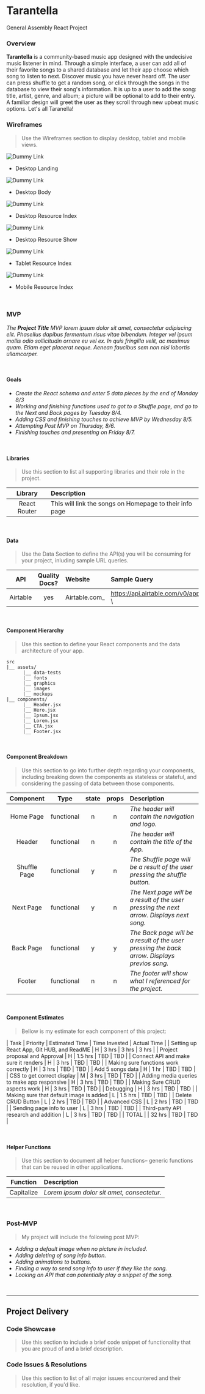 # Tarantella
General Assembly React Project

### Overview

**Tarantella** is a community-based music app designed with the undecisive music listener in mind. Through a simple interface, a user can add all of their favorite songs to a shared database and let their app choose which song to listen to next. Discover music you have never heard off. The user can press shuffle to get a random song, or click through the songs in the database to view their song's information. It is up to a user to add the song: title, artist, genre, and album; a picture will be optional to add to their entry. A familiar design will greet the user as they scroll through new upbeat music options. Let's all Taranella! 
<br>

### Wireframes

> Use the Wireframes section to display desktop, tablet and mobile views.

![Dummy Link](url)

- Desktop Landing

![Dummy Link](url)

- Desktop Body

![Dummy Link](url)

- Desktop Resource Index

![Dummy Link](url)

- Desktop Resource Show

![Dummy Link](url)

- Tablet Resource Index

![Dummy Link](url)

- Mobile Resource Index

<br>

### MVP

_The **Project Title** MVP lorem ipsum dolor sit amet, consectetur adipiscing elit. Phasellus dapibus fermentum risus vitae bibendum. Integer vel ipsum mollis odio sollicitudin ornare eu vel ex. In quis fringilla velit, ac maximus quam. Etiam eget placerat neque. Aenean faucibus sem non nisi lobortis ullamcorper._

<br>

#### Goals

- _Create the React schema and enter 5 data pieces by the end of Monday 8/3_
- _Working and finishing functions used to got to a Shuffle page, and go to the Next and Back pages by Tuesday 8/4._
- _Adding CSS and finishing touches to achieve MVP by Wednesday 8/5._
- _Attempting Post MVP on Thursday, 8/6._
- _Finishing touches and presenting on Friday 8/7._

<br>

#### Libraries

> Use this section to list all supporting libraries and their role in the project.

|     Library      | Description                                |
| :--------------: | :----------------------------------------- |
|   React Router   | This will link the songs on Homepage to their info page |



<br>

#### Data

> Use the Data Section to define the API(s) you will be consuming for your project, inluding sample URL queries.

|    API     | Quality Docs? | Website       | Sample Query                            |
| :--------: | :-----------: | :------------ | :-------------------------------------- |
| Airtable |      yes      | Airtable.com_ |https://api.airtable.com/v0/appgWGu76q5261d23/Songs/recSbscsBZCjyVBoi \ |

<br>

#### Component Hierarchy

> Use this section to define your React components and the data architecture of your app.

```
src
|__ assets/
      |__ data-tests
      |__ fonts
      |__ graphics
      |__ images
      |__ mockups
|__ components/
      |__ Header.jsx
      |__ Hero.jsx
      |__ Ipsum.jsx
      |__ Lorem.jsx
      |__ CTA.jsx
      |__ Footer.jsx
```

<br>

#### Component Breakdown

> Use this section to go into further depth regarding your components, including breaking down the components as stateless or stateful, and considering the passing of data between those components.

|  Component   |    Type    | state | props | Description                                                      |
| :----------: | :--------: | :---: | :---: | :--------------------------------------------------------------- |
|    Home Page    | functional |   n   |   n   | _The header will contain the navigation and logo._               |
|    Header    | functional |   n   |   n   | _The header will contain the title of the App._               |
|  Shuffle Page  | functional |   y   |   n   | _The Shuffle page will be a result of the user pressing the shuffle button._       |
|   Next Page    |   functional    |   y   |   n   | _The Next page will be a result of the user pressing the next arrow. Displays next song._      |
| Back Page | functional |   y   |   y   | _The Back page will be a result of the user pressing the back arrow. Displays previos song._                 |
|    Footer    | functional |   n   |   n   | _The footer will show what I referenced for the project._ |

<br>

#### Component Estimates

> Bellow is my estimate for each component of this project:

| Task                | Priority | Estimated Time | Time Invested | Actual Time |
| Setting up React App, Git HUB, and ReadME |    H     |     3 hrs      |     3 hrs     |     3 hrs     |
| Project proposal and Approval |    H     |     1.5 hrs      |     TBD     |     TBD     |
| Connect API and make sure it renders  |    H     |     3 hrs      |      TBD     |    TBD    |
| Making sure functions work correctly |    H     |     3 hrs      |     TBD     |     TBD     |
| Add 5 songs data |    H     |     1 hr      |     TBD     |     TBD     |
| CSS to get correct display |    M     |     3 hrs      |     TBD     |     TBD     |
| Adding media queries to make app responsive |    H     |     3 hrs      |     TBD     |     TBD     |
| Making Sure CRUD aspects work |    H     |     3 hrs      |     TBD     |     TBD     |
| Debugging |    H     |     3 hrs      |     TBD     |     TBD     |
| Making sure that default image is added |    L     |     1.5 hrs      |     TBD     |     TBD     |
| Delete CRUD Button |    L     |     2 hrs      |     TBD     |     TBD     |
| Advanced CSS |    L     |     2 hrs      |     TBD     |     TBD     |
| Sending page info to user |    L     |     3 hrs      |     TBD     |     TBD     |
| Third-party API research and addition  |    L     |     3 hrs      |     TBD     |     TBD     |
| TOTAL               |          |     32 hrs      |     TBD     |     TBD     |

<br>

#### Helper Functions

> Use this section to document all helper functions– generic functions that can be reused in other applications.

|  Function  | Description                                |
| :--------: | :----------------------------------------- |
| Capitalize | _Lorem ipsum dolor sit amet, consectetur._ |

<br>

### Post-MVP

> My project will include the following post MVP:

- _Adding a default image when no picture in included._
- _Adding deleting of song info button._
- _Adding animations to buttons._
- _Finding a way to send song info to user if they like the song._
- _Looking an API that can potentially play a snippet of the song._


<br>

***

## Project Delivery

### Code Showcase

> Use this section to include a brief code snippet of functionality that you are proud of and a brief description.

### Code Issues & Resolutions

> Use this section to list of all major issues encountered and their resolution, if you'd like.


